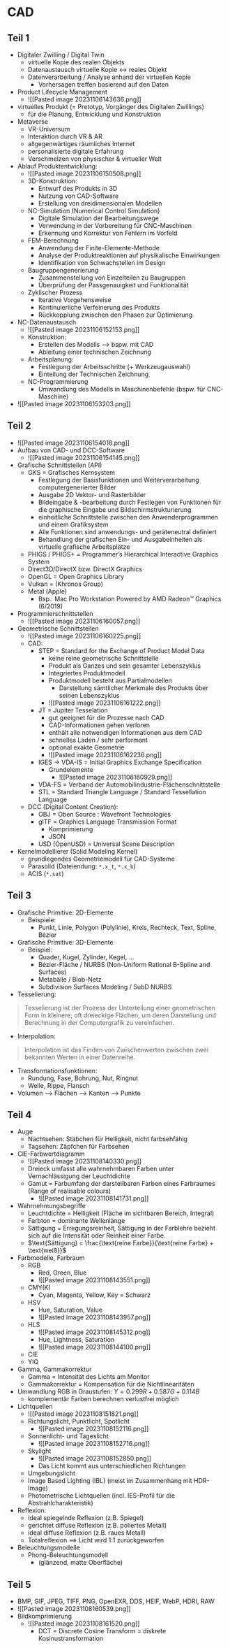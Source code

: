 # CAD
## Teil 1
- Digitaler Zwilling / Digital Twin
	- virtuelle Kopie des realen Objekts
	- Datenaustausch virtuelle Kopie <-> reales Objekt
	- Datenverarbeitung / Analyse anhand der virtuellen Kopie
		- Vorhersagen treffen basierend auf den Daten
- Product Lifecycle Management
	- ![[Pasted image 20231106143636.png]]
- virtuelles Produkt (= Pretotyp, Vorgänger des Digitalen Zwillings)
	- für die Planung, Entwicklung und Konstruktion
- Metaverse
	- VR-Universum
	- Interaktion durch VR & AR
	- allgegenwärtiges räumliches Internet
	- personalisierte digitale Erfahrung
	- Verschmelzen von physischer & virtueller Welt
- Ablauf Produktentwicklung:
	- ![[Pasted image 20231106150508.png]]
	- 3D-Konstruktion:
		- Entwurf des Produkts in 3D
		- Nutzung von CAD-Software
		- Erstellung von dreidimensionalen Modellen
	- NC-Simulation (Numerical Control Simulation)
		- Digitale Simulation der Bearbeitungswege
		- Verwendung in der Vorbereitung für CNC-Maschinen
		- Erkennung und Korrektur von Fehlern im Vorfeld
	- FEM-Berechnung
		- Anwendung der Finite-Elemente-Methode
		- Analyse der Produktreaktionen auf physikalische Einwirkungen
		- Identifikation von Schwachstellen im Design
	- Baugruppengenerierung
		- Zusammenstellung von Einzelteilen zu Baugruppen
		- Überprüfung der Passgenauigkeit und Funktionalität
	- Zyklischer Prozess
		- Iterative Vorgehensweise
		- Kontinuierliche Verfeinerung des Produkts
		- Rückkopplung zwischen den Phasen zur Optimierung
- NC-Datenaustausch
	- ![[Pasted image 20231106152153.png]]
	- Konstruktion:
		- Erstellen des Modells --> bspw. mit CAD
		- Ableitung einer technischen Zeichnung
	- Arbeitsplanung:
		- Festlegung der Arbeitsschritte (+ Werkzeugauswahl)
		- Einteilung der Technischen Zeichnung
	- NC-Programmierung
		- Umwandlung des Modells in Maschinenbefehle (bspw. für CNC-Maschine)
- ![[Pasted image 20231106153203.png]]

## Teil 2
- ![[Pasted image 20231106154018.png]]
- Aufbau von CAD- und DCC-Software
	- ![[Pasted image 20231106154145.png]]
- Grafische Schnittstellen (API)
	- GKS = Grafisches Kernsystem
		- Festlegung der Basisfunktionen und Weiterverarbeitung computergenerierter Bilder
		- Ausgabe 2D Vektor- und Rasterbilder
		- Bildeingabe & -bearbeitung durch Festlegen von Funktionen für die graphische Eingabe und Bildschirmstrukturierung
		- einheitliche Schnittstelle zwischen den Anwenderprogrammen und einem Grafiksystem
		- Alle Funktionen sind anwendungs- und geräteneutral definiert
		- Behandlung der grafischen Ein- und Ausgabeinheiten als virtuelle grafische Arbeitsplätze
	- PHIGS / PHIGS+ = Programmer’s Hierarchical Interactive Graphics System
	- Direct3D/DirectX bzw. DirectX Graphics
	- OpenGL = Open Graphics Library
	- Vulkan = (Khronos Group)
	- Metal (Apple)
		- Bsp.: Mac Pro Workstation Powered by AMD Radeon™ Graphics (6/2019)
- Programmierschnittstellen
	- ![[Pasted image 20231106160057.png]]
- Geometrische Schnittstellen
	- ![[Pasted image 20231106160225.png]]
	- CAD:
		- STEP = Standard for the Exchange of Product Model Data
			- keine reine geometrische Schnittstelle
			- Produkt als Ganzes und sein gesamter Lebenszyklus
			- Integriertes Produktmodell
			- Produktmodell besteht aus Partialmodellen
				- Darstellung sämtlicher Merkmale des Produkts über seinen Lebenszyklus
			- ![[Pasted image 20231106161222.png]]
		- JT = Jupiter Tesselation
			- gut geeignet für die Prozesse nach CAD
			- CAD-Informationen gehen verloren
			- enthält alle notwendigen Informationen aus dem CAD
			- schnelles Laden / sehr performant
			- optional exakte Geometrie
			- ![[Pasted image 20231106162236.png]]
		- IGES -> VDA-IS = Initial Graphics Exchange Specification
			- Grundelemente
				- ![[Pasted image 20231106160929.png]]
		- VDA-FS = Verband der Automobilindustrie-Flächenschnittstelle
		- STL = Standard Triangle Language / Standard Tessellation Language
	- DCC (Digital Content Creation):
		- OBJ = Oben Source : Wavefront Technologies
		- gITF = Graphics Language Transmission Format
			- Komprimierung
			- JSON
		- USD (OpenUSD) = Universal Scene Description
- Kernelmodellierer (Solid Modeling Kernel)
	- grundlegendes Geometriemodell für CAD-Systeme
	- Parasolid (Dateiendung: `*.x_t`, `*.x_b`)
	- ACIS (`*.sat`)

## Teil 3
- Grafische Primitive: 2D-Elemente
	- Beispiele:
		- Punkt, Linie, Polygon (Polylinie), Kreis, Rechteck, Text, Spline, Bézier
- Grafische Primitive: 3D-Elemente
	- Beispiel:
		- Quader, Kugel, Zylinder, Kegel, ...
		- Bézier-Fläche / NURBS (Non-Uniform Rational B-Spline and Surfaces)
		- Metabälle / Blob-Netz
		- Subdivision Surfaces Modeling / SubD NURBS
- Tesselierung:
> Tesselierung ist der Prozess der Unterteilung einer geometrischen Form in kleinere, oft dreieckige Flächen, um deren Darstellung und Berechnung in der Computergrafik zu vereinfachen.
- Interpolation:
> Interpolation ist das Finden von Zwischenwerten zwischen zwei bekannten Werten in einer Datenreihe.
- Transformationsfunktionen:
	- Rundung, Fase, Bohrung, Nut, Ringnut
	- Welle, Rippe, Flansch
- Volumen --> Flächen --> Kanten --> Punkte

## Teil 4
- Auge
	- Nachtsehen: Stäbchen für Helligkeit, nicht farbsehfähig
	- Tagsehen: Zäpfchen für Farbsehen
- CIE-Farbwertdiagramm
	- ![[Pasted image 20231108140330.png]]
	- Dreieck umfasst alle wahrnehmbaren Farben unter Vernachlässigung der Leuchtdichte
	- Gamut = Farbumfang der darstellbaren Farben eines Farbraumes (Range of realisable colours)
		- ![[Pasted image 20231108141731.png]]
- Wahrnehmungsbegriffe
	- Leuchtdichte = Helligkeit (Fläche im sichtbaren Bereich, Integral)
	- Farbton = dominante Wellenlänge
	- Sättigung = Erregungsreinheit, Sättigung in der Farblehre bezieht sich auf die Intensität oder Reinheit einer Farbe.
	- $\text{Sättigung} = \frac{\text{reine Farbe}}{\text{reine Farbe} + \text{weiß}}$
- Farbmodelle, Farbraum
	- RGB
		- Red, Green, Blue
		- ![[Pasted image 20231108143551.png]]
	- CMY(K)
		- Cyan, Magenta, Yellow, Key = Schwarz
	- HSV
		- Hue, Saturation, Value
		- ![[Pasted image 20231108143957.png]]
	- HLS
		- ![[Pasted image 20231108145312.png]]
		- Hue, Lightness, Saturation
		- ![[Pasted image 20231108144100.png]]
	- CIE
	- YIQ
- Gamma, Gammakorrektur
	- Gamma = Intensität des Lichts am Monitor
	- Gammakorrektur = Kompensation für die Nichtlinearitäten
- Umwandlung RGB in Graustufen:
  $Y=0.299R+0.587G+0.114B$
  - komplementär Farben berechnen verlustfrei möglich
- Lichtquellen
	- ![[Pasted image 20231108151821.png]]
	- Richtungslicht, Punktlicht, Spotlicht
		- ![[Pasted image 20231108152116.png]]
	- Sonnenlicht- und Tageslicht
		- ![[Pasted image 20231108152716.png]]
	- Skylight
		- ![[Pasted image 20231108152850.png]]
		- Das Licht kommt aus unterschiedlichen Richtungen
	- Umgebungslicht
	- Image Based Lighting (IBL) (meist im Zusammenhang mit HDR-Image)
	- Photometrische Lichtquellen (incl. IES-Profil für die Abstrahlcharakteristik)
- Reflexion:
	- ideal spiegelnde Reflexion (z.B. Spiegel)
	- gerichtet diffuse Reflexion (z.B. poliertes Metall)
	- ideal diffuse Reflexion (z.B. raues Metall)
	- Totalreflexion ==> Licht wird 1:1 zurückgeworfen
- Beleuchtungsmodelle
	- Phong-Beleuchtungsmodell
		- (glänzend, matte Oberfläche)

## Teil 5
- BMP, GIF, JPEG, TIFF, PNG, OpenEXR, DDS, HEIF, WebP, HDRI, RAW
- ![[Pasted image 20231108160539.png]]
- Bildkomprimierung
	- ![[Pasted image 20231108161520.png]]
		- DCT = Discrete Cosine Transform = diskrete Kosinustransformation
